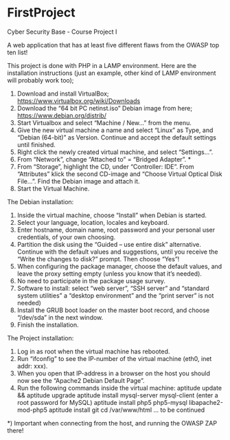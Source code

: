 # FirstProject

Cyber Security Base - Course Project I

A web application that has at least five different flaws from the OWASP top ten list! 

This project is done with PHP in a LAMP environment. 
Here are the installation instructions (just an example, other kind of LAMP environment will probably work too);
1)	Download and install VirtualBox; https://www.virtualbox.org/wiki/Downloads
2)	Download the “64 bit PC netinst.iso” Debian image from here; https://www.debian.org/distrib/
3)	Start Virtualbox and select “Machine / New…” from the menu.
4)	Give the new virtual machine a name and select “Linux” as Type, and “Debian (64-bit)” as Version. Continue and accept the default settings until finished.
5)	Right click the newly created virtual machine, and select “Settings…”.
6)	From “Network”, change “Attached to” = “Bridged Adapter”. *
7)	From “Storage”, highlight the CD, under “Controller: IDE”. From “Attributes” klick the second CD-image and “Choose Virtual Optical Disk File…”. Find the Debian image and attach it.
8)	Start the Virtual Machine.

The Debian installation:
1)	Inside the virtual machine, choose “Install” when Debian is started.
2)	Select your language, location, locales and keyboard.
3)	Enter hostname, domain name, root password and your personal user credentials, of your own choosing. 
4)	Partition the disk using the “Guided – use entire disk” alternative. Continue with the default values and suggestions, until you receive the “Write the changes to disk?” prompt. Then choose “Yes”!
5)	When configuring the package manager, choose the default values, and leave the proxy setting empty (unless you know that it’s needed).
6)	No need to participate in the package usage survey.
7)	Software to install: select “web server”, “SSH server” and “standard system utilities” a “desktop environment” and the “print server” is not needed)
8)	Install the GRUB boot loader on the master boot record, and choose “/dev/sda” in the next window.
9)	Finish the installation. 

The Project installation:
1)	Log in as root when the virtual machine has rebooted.
2)	Run “ifconfig” to see the IP-number of the virtual machine (eth0, inet addr: xxx).
3)	When you open that IP-address in a browser on the host you should now see the “Apache2 Debian Default Page”.
4)	Run the following commands inside the virtual machine:
aptitude update && aptitude upgrade
aptitude install mysql-server mysql-client (enter a root password for MySQL)
aptitude install php5 php5-mysql libapache2-mod-php5
aptitude install git
cd /var/www/html
... to be continued


*) Important when connecting from the host, and running the OWASP ZAP there!
